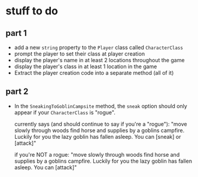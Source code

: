 # stuff to do

## part 1

- add a new `string` property to the `Player` class called `CharacterClass`
- prompt the player to set their class at player creation
- display the player's name in at least 2 locations throughout the game
- display the player's class in at least 1 location in the game
- Extract the player creation code into a separate method (all of it)

## part 2

- In the `SneakingToGoblinCampsite` method, the `sneak` option should only appear
  if your `CharacterClass` is "rogue".

  currently says (and should continue to say if you're a "rogue"): 
  "move slowly through woods find horse and supplies by a goblins campfire.  Luckily 
   for you the lazy goblin has fallen asleep. You can [sneak] or [attack]"

  if you're NOT a rogue:
  "move slowly through woods find horse and supplies by a goblins campfire.  Luckily 
   for you the lazy goblin has fallen asleep. You can [attack]"